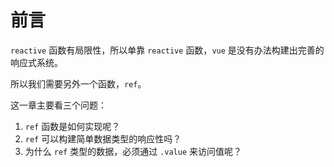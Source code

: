 # 前言

`reactive` 函数有局限性，所以单靠 `reactive` 函数，`vue` 是没有办法构建出完善的响应式系统。

所以我们需要另外一个函数，`ref`。

这一章主要看三个问题：

1. `ref` 函数是如何实现呢？
2. `ref` 可以构建简单数据类型的响应性吗？
3. 为什么 `ref` 类型的数据，必须通过 `.value` 来访问值呢？
